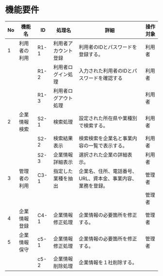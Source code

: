 # 機能要件
|No|機能名|ID|処理名|詳細|操作対象|
|--|--|--|--|--|--|
|1|利用者の利用|R1-1|利用者アカウント登録|利用者のIDとパスワードを登録する。|利用者|
|||R1-2|利用者ログイン処理|入力された利用者のIDとパスワードを確認する|利用者|
|||R1-3|利用者ログアウト処理||利用者|
|2|企業情報検索|S2-1|検索処理|設定された所在県や業種別で検索する。|利用者|
|||S2-2|検索結果表示|検索検索を企業名と事業内容の一覧で表示する。|利用者|
|||S2-3|企業情報詳細表示|選択された企業の詳細表示。|利用者|
|3|管理者の利用|C3-1|指定した業種を抽出|企業名、住所、電話番号、URL、資本金、事業内容、業務を登録。|管理者|
||||||管理者|
|4|企業情報登録|C4-1|企業情報修正処理|企業情報の必要箇所を修正する。|管理者|
|5|企業情報保守|c5-1|企業情報修正処理|企業情報の必要箇所を修正する。|管理者|
|||c5-2|企業情報削除処理|企業情報を１社削除する。||